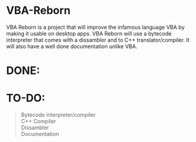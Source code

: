 # VBA-Reborn
VBA Reborn is a project that will improve the infamous language VBA by making it usable on desktop apps. VBA Reborn will use a bytecode interpreter that comes with a dissambler and to C++ translator/compiler.
It will also have a well done documentation unlike VBA.

# DONE: 




# TO-DO:
> Bytecode interpreter/compiler    
> C++ Compiler    
> Dissambler   
> Documentation   
